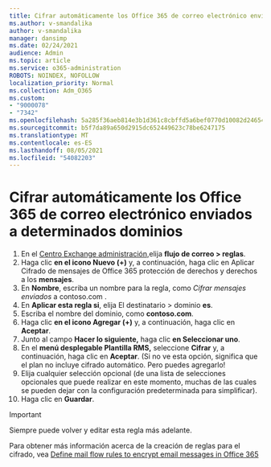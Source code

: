 ```yaml
---
title: Cifrar automáticamente los Office 365 de correo electrónico enviados a determinados dominios
ms.author: v-smandalika
author: v-smandalika
manager: dansimp
ms.date: 02/24/2021
audience: Admin
ms.topic: article
ms.service: o365-administration
ROBOTS: NOINDEX, NOFOLLOW
localization_priority: Normal
ms.collection: Adm_O365
ms.custom:
- "9000078"
- "7342"
ms.openlocfilehash: 5a285f36aeb814e3b1d361c8cbffd5a6bef0770d10082d24654c7bbda59ce65b
ms.sourcegitcommit: b5f7da89a650d2915dc652449623c78be6247175
ms.translationtype: MT
ms.contentlocale: es-ES
ms.lasthandoff: 08/05/2021
ms.locfileid: "54082203"
---
```

# <a name="automatically-encrypt-office-365-email-messages-sent-to-certain-domains"></a>Cifrar automáticamente los Office 365 de correo electrónico enviados a determinados dominios

1. En el [Centro Exchange administración,](https://outlook.office365.com/ecp/)elija **flujo de correo > reglas**. 
2. Haga clic **en el icono Nuevo (+)** y, a continuación, haga clic en Aplicar Cifrado de mensajes de Office 365 protección de derechos y derechos a los **mensajes**.
3. En **Nombre**, escriba un nombre para la regla, como *Cifrar mensajes enviados* a contoso.com .
4. En **Aplicar esta regla si**, elija El destinatario > dominio **es**. 
5. Escriba el nombre del dominio, como **contoso.com**.
6. Haga clic **en el icono Agregar (+)** y, a continuación, haga clic en **Aceptar**.
7. Junto al campo **Hacer lo siguiente,** haga clic **en Seleccionar uno**. 
8. En el **menú desplegable Plantilla RMS,** seleccione **Cifrar** y, a continuación, haga clic en **Aceptar**. (Si no ve esta opción, significa que el plan no incluye cifrado automático. Pero puedes agregarlo!
9. Elija cualquier selección opcional (de una lista de selecciones opcionales que puede realizar en este momento, muchas de las cuales se pueden dejar con la configuración predeterminada para simplificar).
10. Haga clic en **Guardar**.

> [!IMPORTANT]
> Siempre puede volver y editar esta regla más adelante.

Para obtener más información acerca de la creación de reglas para el cifrado, vea [Define mail flow rules to encrypt email messages in Office 365](https://docs.microsoft.com/microsoft-365/compliance/define-mail-flow-rules-to-encrypt-email)